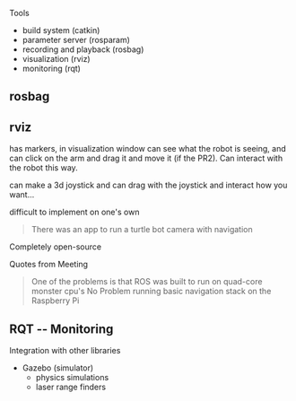 Tools

* build system (catkin)
* parameter server (rosparam)
* recording and playback (rosbag)
* visualization (rviz)
* monitoring (rqt)


## rosbag




## rviz

has markers, in visualization window can see what the robot is seeing, and can click on the arm and drag it and move it (if the PR2).
Can interact with the robot this way.

can make a 3d joystick and can drag with the joystick and interact how you want...

difficult to implement on one's own

> There was an app to run a turtle bot camera with navigation 

Completely open-source


Quotes from Meeting
> One of the problems is that ROS was built to run on quad-core monster cpu's
> No Problem running basic navigation stack on the Raspberry Pi
> 


## RQT -- Monitoring


Integration with other libraries
* Gazebo (simulator)
  * physics simulations 
  * laser range finders




